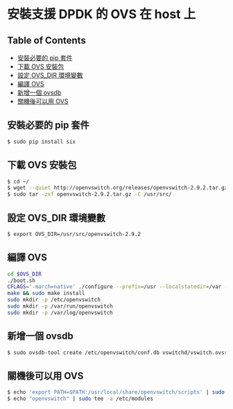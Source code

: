 # 安裝支援 DPDK 的 OVS 在 host 上

## Table of Contents

- [安裝必要的 pip 套件](#安裝必要的-pip-套件)
- [下載 OVS 安裝包](#下載-ovs-安裝包)
- [設定 OVS_DIR 環境變數](#設定-ovs-dir-環境變數)
- [編譯 OVS](#編譯-ovs)
- [新增一個 ovsdb](#新增一個-ovsdb)
- [關機後可以用 OVS](#關機後可以用-ovs)

## 安裝必要的 pip 套件

```sh
$ sudo pip install six
```

## 下載 OVS 安裝包

```sh
$ cd ~/
$ wget --quiet http://openvswitch.org/releases/openvswitch-2.9.2.tar.gz
$ sudo tar -zxf openvswitch-2.9.2.tar.gz -C /usr/src/
```

## 設定 OVS_DIR 環境變數

```sh
$ export OVS_DIR=/usr/src/openvswitch-2.9.2
```

## 編譯 OVS

```sh
cd $OVS_DIR
./boot.sh
CFLAGS='-march=native' ./configure --prefix=/usr --localstatedir=/var --sysconfdir=/etc --with-dpdk=$DPDK_BUILD
make && sudo make install
sudo mkdir -p /etc/openvswitch
sudo mkdir -p /var/run/openvswitch
sudo mkdir -p /var/log/openvswitch
```

## 新增一個 ovsdb

```sh
$ sudo ovsdb-tool create /etc/openvswitch/conf.db vswitchd/vswitch.ovsschema
```

## 關機後可以用 OVS

```sh
$ echo 'export PATH=$PATH:/usr/local/share/openvswitch/scripts' | sudo tee -a /root/.bashrc
$ echo "openvswitch" | sudo tee -a /etc/modules
```
